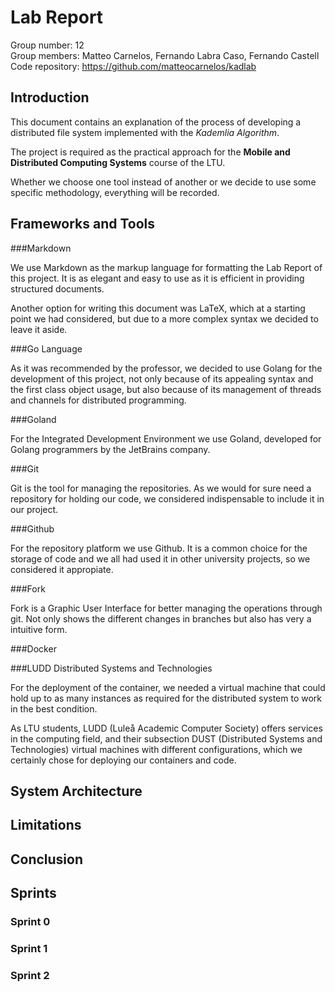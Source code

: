 # Lab Report
Group number: 12 <br>
Group members: Matteo Carnelos, Fernando Labra Caso, Fernando Castell <br>
Code repository: https://github.com/matteocarnelos/kadlab

## Introduction

This document contains an explanation of the process of developing a distributed
file system implemented with the _Kademlia Algorithm_. <br>

The project is required as the practical approach for the **Mobile and Distributed
Computing Systems** course of the LTU.

Whether we choose one tool instead of another or we decide to use some specific
methodology, everything will be recorded. <br>

## Frameworks and Tools

###Markdown
<p>
We use Markdown as the markup language for formatting the Lab Report of this project.
It is as elegant and easy to use as it is efficient in providing structured documents. <br>

Another option for writing this document was LaTeX, which at a starting point we had considered,
but due to a more complex syntax we decided to leave it aside.
</p>

###Go Language
<p>
As it was recommended by the professor, we decided to use Golang for the development of this
project, not only because of its appealing syntax and the first class object usage, but also
because of its management of threads and channels for distributed programming.
</p>

###Goland
<p>
For the Integrated Development Environment we use Goland, developed for Golang programmers by
the JetBrains company.
</p>

###Git
<p>
Git is the tool for managing the repositories. As we would for sure need a repository for holding our code,
we considered indispensable to include it in our project.
</p>

###Github
<p>
For the repository platform we use Github. It is a common choice for the storage of code and we all had used
it in other university projects, so we considered it appropiate.
</p>

###Fork
<p>
Fork is a Graphic User Interface for better managing the operations through git. Not only shows the different
changes in branches but also has very a intuitive form.
</p>

###Docker
<p>

</p>

###LUDD Distributed Systems and Technologies
<p>
For the deployment of the container, we needed a virtual machine that could hold up to as many instances
as required for the distributed system to work in the best condition.

As LTU students, LUDD (Luleå Academic Computer Society) offers services in the computing field, and their subsection
DUST (Distributed Systems and Technologies) virtual machines with different configurations, which we certainly chose 
for deploying our containers and code.
</p>

## System Architecture

## Limitations

## Conclusion

## Sprints

### Sprint 0

### Sprint 1

### Sprint 2
